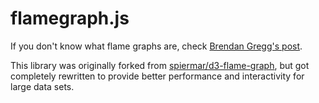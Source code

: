 # flamegraph.js

If you don't know what flame graphs are, check [Brendan Gregg's post](http://www.brendangregg.com/flamegraphs.html).

This library was originally forked from [spiermar/d3-flame-graph](https://github.com/spiermar/d3-flame-graph), but got completely rewritten to provide better performance and interactivity for large data sets.
